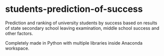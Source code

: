 # students-prediction-of-success
 Prediction and ranking of university students by success based on results of state secondary school leaving examination, middle school success and other factors.
 
 Completely made in Python with multiple libraries inside Anaconda workspace.
